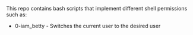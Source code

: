 This repo contains bash scripts that implement different shell permissions such as:
- 0-iam_betty - Switches the current user to the desired user
